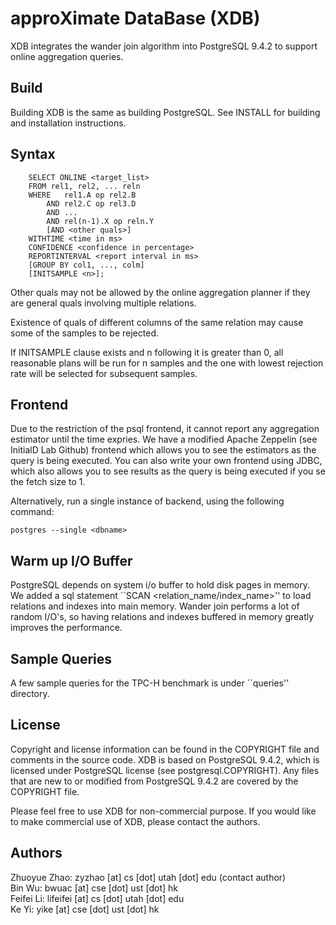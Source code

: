 approXimate DataBase (XDB)
=========================

XDB integrates the wander join algorithm into PostgreSQL 9.4.2 to support
online aggregation queries.

## Build

Building XDB is the same as building PostgreSQL.
See INSTALL for building and installation instructions.

## Syntax

        SELECT ONLINE <target_list>
        FROM rel1, rel2, ... reln
        WHERE   rel1.A op rel2.B
            AND rel2.C op rel3.D
            AND ...
            AND rel(n-1).X op reln.Y
            [AND <other quals>]
        WITHTIME <time in ms>
        CONFIDENCE <confidence in percentage>
        REPORTINTERVAL <report interval in ms>
		[GROUP BY col1, ..., colm]
        [INITSAMPLE <n>];
            
Other quals may not be allowed by the online aggregation planner if they are
general quals involving multiple relations.

Existence of quals of different columns of the same relation may cause some of
the samples to be rejected. 

If INITSAMPLE clause exists and n following it is greater than 0, all
reasonable plans will be run for n samples and the one with lowest rejection
rate will be selected for subsequent samples.

## Frontend

Due to the restriction of the psql frontend, it cannot report any aggregation
estimator until the time expries. We have a modified Apache Zeppelin (see
InitialD Lab Github) frontend which allows you to see the estimators as the
query is being executed. You can also write your own frontend using JDBC,
which also allows you to see results as the query is being executed if you se
the fetch size to 1.

Alternatively, run a single instance of backend, using the following command:

    postgres --single <dbname>

## Warm up I/O Buffer

PostgreSQL depends on system i/o buffer to hold disk pages in memory. We added
a sql statement ``SCAN <relation_name/index_name>'' to load relations and
indexes into main memory. Wander join performs a lot of random I/O's, so
having relations and indexes buffered in memory greatly improves the
performance.

## Sample Queries

A few sample queries for the TPC-H benchmark is under ``queries'' directory.

## License

Copyright and license information can be found in the COPYRIGHT file and
comments in the source code. XDB is based on PostgreSQL 9.4.2, which is
licensed under PostgreSQL license (see postgresql.COPYRIGHT). Any files that are
new to or modified from PostgreSQL 9.4.2 are covered by the COPYRIGHT file.

Please feel free to use XDB for non-commercial purpose. If you would like to
make commercial use of XDB, please contact the authors.

## Authors

Zhuoyue Zhao: zyzhao [at] cs [dot] utah [dot] edu (contact author) <br/>
Bin Wu: bwuac [at] cse [dot] ust [dot] hk <br/>
Feifei Li: lifeifei [at] cs [dot] utah [dot] edu <br/>
Ke Yi: yike [at] cse [dot] ust [dot] hk <br/>

